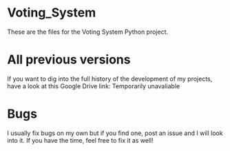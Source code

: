# Voting_System
These are the files for the Voting System Python project.

# All previous versions
If you want to dig into the full history of the development of my projects, have a look at this Google Drive link: Temporarily unavaliable

# Bugs
I usually fix bugs on my own but if you find one, post an issue and I will look into it. If you have the time, feel free to fix it as well!
